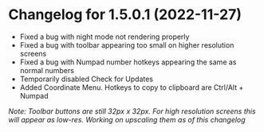 # Changelog for 1.5.0.1 (2022-11-27)

* Fixed a bug with night mode not rendering properly
* Fixed a bug with toolbar appearing too small on higher resolution screens
* Fixed a bug with Numpad number hotkeys appearing the same as normal numbers
* Temporarily disabled Check for Updates
* Added Coordinate Menu. Hotkeys to copy to clipboard are Ctrl/Alt + Numpad

*Note: Toolbar buttons are still 32px x 32px.*
*For high resolution screens this will appear as low-res.*
*Working on upscaling them as of this changelog*